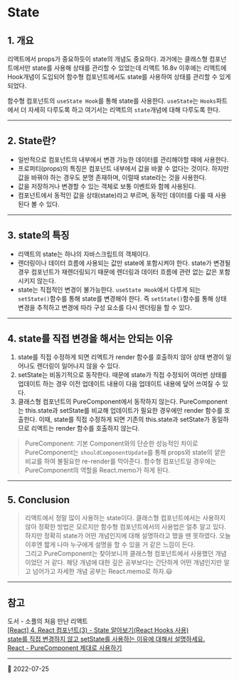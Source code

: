 # State

## 1. 개요

리액트에서 props가 중요하듯이 state의 개념도 중요하다. 과거에는 클래스형 컴포넌트에서만 state를 사용해 상태를 관리할 수 있었는데 리액트 16.8v 이후에는 리액트에 Hook개념이 도입되어 함수형 컴포넌트에서도 state를 사용하여 상태를 관리할 수 있게 되었다.

함수형 컴포넌트의 `useState Hook`를 통해 state를 사용한다. `useState`는 `Hooks`파트에서 더 자세히 다루도록 하고 여기서는 리액트의 `state`개념에 대해 다루도록 한다.

---

## 2. State란?

- 일반적으로 컴포넌트의 내부에서 변경 가능한 데이터를 관리해야할 때에 사용한다.
- 프로퍼티(props)의 특징은 컴포넌트 내부에서 값을 바꿀 수 없다는 것이다. 하지만 값을 바꿔야 하는 경우도 분명 존재하며, 이럴때 state라는 것을 사용한다.
- 값을 저장하거나 변경할 수 있는 객체로 보통 이벤트와 함께 사용된다.
- 컴포넌트에서 동적인 값을 상태(state)라고 부르며, 동적인 데이터를 다룰 때 사용된다 볼 수 있다.

---

## 3. state의 특징

- 리액트의 state는 하나의 자바스크립트의 객체이다.
- 렌더링이나 데이터 흐름에 사용되는 값만 state에 포함시켜야 한다. state가 변경될 경우 컴포넌트가 재렌더링되기 때문에 렌더링과 데이터 흐름에 관련 없는 값은 포함시키지 않는다.
- state는 직접적인 변경이 불가능한다. `useState Hook`에서 다루게 되는 `setState()`함수를 통해 state를 변경해야 한다. 즉 `setState()`함수를 통해 상태 변경을 추적하고 변경에 따라 구성 요소를 다시 렌더링을 할 수 있다.

---

## 4. state를 직접 변경을 해서는 안되는 이유

1. state를 직접 수정하게 되면 리액트가 render 함수를 호출하지 않아 상태 변경이 일어나도 렌더링이 일어나지 않을 수 있다.
2. setState는 비동기적으로 동작한다. 때문에 state가 직접 수정되어 여러번 상태를 업데이트 하는 경우 이전 업데이트 내용이 다음 업데이트 내용에 덮어 쓰여질 수 있다.
3. 클래스형 컴포넌트의 PureComponent에서 동작하지 않는다. PureComponent는 this.state과 setState를 비교해 업데이트가 필요한 경우에만 render 함수를 호출한다. 이때, state를 직접 수정하게 되면 기존의 this.state과 setState가 동일하므로 리액트는 render 함수를 호출하지 않는다.

> PureComponent: 기본 Component와의 단순한 성능적인 차이로 PureComponent는 `shouldComponentUpdate`를 통해 props와 state의 얕은 비교를 하여 불필요한 re-render를 막아준다.
> 함수형 컴포넌트일 경우에는 PureComponent의 역할을 React.memo가 하게 된다.

---

## 5. Conclusion

> 리액트에서 정말 많이 사용하는 state이다. 클래스형 컴포넌트에서는 사용하지 않아 정확한 방법은 모르지만 함수형 컴포넌트에서의 사용법은 얼추 알고 있다. 하지만 정확히 state가 어떤 개념인지에 대해 설명하라고 했을 땐 못하였다. 오늘 이후엔 짧게 나마 누구에게 설명을 할 수 있을 거 같은 느낌이 든다.  
> 그리고 PureComponent는 찾아보니까 클래스형 컴포넌트에서 사용했던 개념이었던 거 같다. 해당 개념에 대한 깊은 공부보다는 간단하게 어떤 개념인지만 알고 넘어가고 자세한 개념 공부는 React.memo로 하자.😃

---

## 참고

도서 - 소플의 처음 만난 리액트  
[[React] 4. React 컴포넌트(3) - State 알아보기(React Hooks 사용)](https://goddaehee.tistory.com/301)  
[state를 직접 변경하지 않고 setState를 사용하는 이유에 대해서 설명하세요.](https://mari-mo.tistory.com/214)  
[React - PureComponent 제대로 사용하기](https://godsenal.com/posts/React-PureComponent-%EC%A0%9C%EB%8C%80%EB%A1%9C-%EC%82%AC%EC%9A%A9%ED%95%98%EA%B8%B0/)

---

📅 2022-07-25
